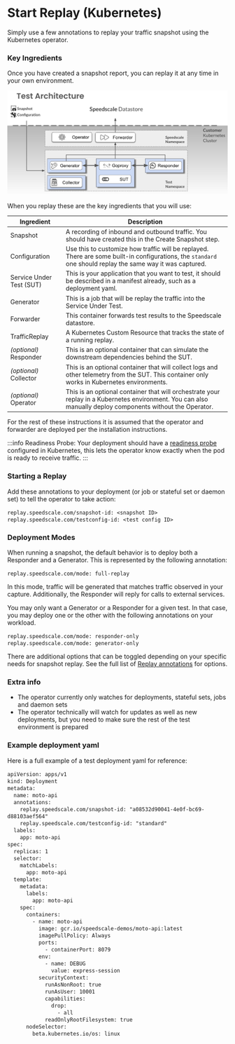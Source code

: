 
# Start Replay (Kubernetes)

Simply use a few annotations to replay your traffic snapshot using the
Kubernetes operator.

### Key Ingredients

Once you have created a snapshot report, you can replay it at any time in your own environment.

![Test environment with all components deployed](./image(3).png)

When you replay these are the key ingredients that you will use:

| Ingredient               | Description                                                                                                                                                |
| ------------------------ | ---------------------------------------------------------------------------------------------------------------------------------------------------------- |
| Snapshot                 | A recording of inbound and outbound traffic. You should have created this in the Create Snapshot step.                                                     |
| Configuration            | Use this to customize how traffic will be replayed. There are some built-in configurations, the `standard` one should replay the same way it was captured. |
| Service Under Test (SUT) | This is your application that you want to test, it should be described in a manifest already, such as a deployment yaml.                                   |
| Generator                | This is a job that will be replay the traffic into the Service Under Test.                                                                                 |
| Forwarder                | This container forwards test results to the Speedscale datastore.                                                                                          |
| TrafficReplay            | A Kubernetes Custom Resource that tracks the state of a running replay.
| _(optional)_ Responder   | This is an optional container that can simulate the downstream dependencies behind the SUT.                                                                |
| _(optional)_ Collector   | This is an optional container that will collect logs and other telemetry from the SUT. This container only works in Kubernetes environments.               |
| _(optional)_ Operator    | This is an optional container that will orchestrate your replay in a Kubernetes environment. You can also manually deploy components without the Operator. |

For the rest of these instructions it is assumed that the operator and forwarder are deployed per the installation instructions.

:::info
Readiness Probe: Your deployment should have a [readiness probe](https://kubernetes.io/docs/tasks/configure-pod-container/configure-liveness-readiness-startup-probes/) configured in Kubernetes, this lets the operator know exactly when the pod is ready to receive traffic.
:::

### Starting a Replay <a href="#running-an-isolation-test" id="running-an-isolation-test"></a>

Add these annotations to your deployment (or job or stateful set or daemon set) to tell the operator to take action:

```
replay.speedscale.com/snapshot-id: <snapshot ID>
replay.speedscale.com/testconfig-id: <test config ID>
```

### Deployment Modes

When running a snapshot, the default behavior is to deploy both a Responder and a Generator. This is represented by the following annotation:

```
replay.speedscale.com/mode: full-replay
```

In this mode, traffic will be generated that matches traffic observed in your capture.
Additionally, the Responder will reply for calls to external services.

You may only want a Generator or a Responder for a given test. In that case, you may deploy one or the other with the following annotations on your workload.

```
replay.speedscale.com/mode: responder-only
replay.speedscale.com/mode: generator-only
```

There are additional options that can be toggled depending on your specific needs for snapshot replay.
See the full list of [Replay annotations](./optional-replay-annotations.mdx) for options.

### Extra info <a href="#extra-info" id="extra-info"></a>

* The operator currently only watches for deployments, stateful sets, jobs and daemon sets
* The operator technically will watch for updates as well as new deployments, but you need to make sure the rest of the test environment is prepared

### Example deployment yaml <a href="#example-deployment-yaml" id="example-deployment-yaml"></a>

Here is a full example of a test deployment yaml for reference:

```
apiVersion: apps/v1
kind: Deployment
metadata:
  name: moto-api
  annotations:
    replay.speedscale.com/snapshot-id: "a08532d90041-4e0f-bc69-d88103aef564"
    replay.speedscale.com/testconfig-id: "standard"
  labels:
    app: moto-api
spec:
  replicas: 1
  selector:
    matchLabels:
      app: moto-api
  template:
    metadata:
      labels:
        app: moto-api
    spec:
      containers:
        - name: moto-api
          image: gcr.io/speedscale-demos/moto-api:latest
          imagePullPolicy: Always
          ports:
            - containerPort: 8079
          env:
            - name: DEBUG
              value: express-session
          securityContext:
            runAsNonRoot: true
            runAsUser: 10001
            capabilities:
              drop:
                - all
            readOnlyRootFilesystem: true
      nodeSelector:
        beta.kubernetes.io/os: linux
```

